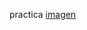  practica
[imagen](https://github.com/luisfermiranda2008/practicq/blob/27f2389f740bab675410a058dd02bfd959ce2cd1/_D__Pagina5TaUndiad_index.html.png)
